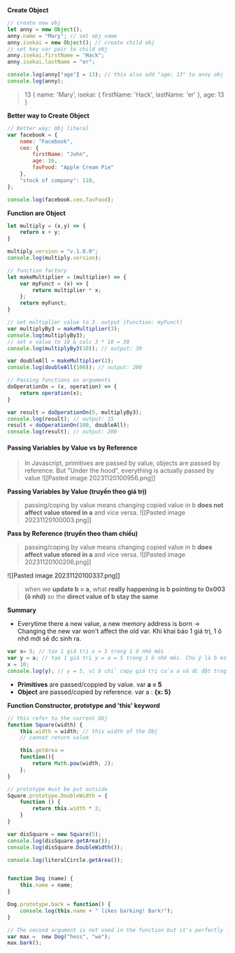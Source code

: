 **Create Object**
```js
// create new obj 
let anny = new Object();
anny.name = "Mary"; // set obj name
anny.isekai = new Object(); // create child obj
// set key var pair to child obj
anny.isekai.firstName = "Hack"; 
anny.isekai.lastName = "er";

console.log(anny["age"] = 13); // this also add "age: 13" to anny obj 
console.log(anny);
```
> 13
{
		  name: 'Mary',
		  isekai: { firstName: 'Hack', lastName: 'er' },
		  age: 13
	  }

**Better way to Create Object**
```js
// Better way: Obj literal
var facebook = {
    name: "Facebook",
    ceo: {
        firstName: "John",
        age: 16,
        favFood: "Apple Cream Pie"
    },
    "stock of company": 110,
};

console.log(facebook.ceo.favFood);
```

**Function are Object**
```js
let multiply = (x,y) => {
    return x + y;
}

multiply.version = "v.1.0.0";
console.log(multiply.version);

// function factory
let makeMultiplier = (multiplier) => {
    var myFunct = (x) => {
        return multiplier * x;
    };
    return myFunct;
}

// set multiplier value to 3. output [Function: myFunct]
var multiplyBy3 = makeMultiplier(3); 
console.log(multiplyBy3); 
// set x value to 10 & calc 3 * 10 = 30
console.log(multiplyBy3(10)); // output: 30

var doubleAll = makeMultiplier(2);
console.log(doubleAll(100)); // output: 200

// Passing functions as arguments
doOperationOn = (x, operation) => {
    return operation(x);
}

var result = doOperationOn(5, multiplyBy3);
console.log(result); // output: 15
result = doOperationOn(100, doubleAll);
console.log(result); // output: 200
```


#### **Passing Variables by Value vs by Reference**
> In Javascript, primitives are passed by value, objects are passed by reference.
> 	But "Under the hood", everything is actually passed by value
> 	![[Pasted image 20231120100956.png]]

**Passing Variables by Value (truyền theo giá trị)**
> passing/coping by value means changing copied value in b **does not affect value stored in a** and vice versa. 
![[Pasted image 20231120100003.png]]


**Pass by Reference (truyền theo tham chiếu)**
> passing/coping by value means changing copied value in b **does affect value stored in a** and vice versa.
![[Pasted image 20231120100206.png]]


![[Pasted image 20231120100337.png]]
> when we **update b = a**, what **really happening is b pointing to 0x003 (ô nhớ)** so the **direct value of b stay the same** 

**Summary**
+ Everytime there a new value, a new memory address is born -> Changing the new var won't affect the old var.
	Khi khai báo 1 giá trị, 1 ô nhớ mới sẽ đc sinh ra. 
```js
var x= 5; // tạo 1 giá trị x = 5 trong 1 ô nhớ mới
var y = a; // tạo 1 giá trị y = a = 5 trong 1 ô nhớ mới. Chú ý là b ko liên quan tới a
x = 10;
console.log(y); // y = 5, vì b chỉ copy giá trị của a và đc đặt trog ô nhớ mới.
```
+ **Primitives** are passed/coppied by value. var **a = 5**
+ **Object** are passed/copied by reference. var a : **{x: 5}**

**Function Constructor, prototype and 'this' keyword**
```js
// this refer to the current Obj
function Square(width) {
    this.width = width; // this width of the Obj
    // cannot return value

    this.getArea = 
    function(){
        return Math.pow(width, 2);
    };
}

// prototype must be put outside 
Square.prototype.DoubleWidth = {
    function () {
        return this.width * 2;
    }
}

var disSquare = new Square(5);
console.log(disSquare.getArea());
console.log(disSquare.DoubleWidth());
```

```js
console.log(literalCircle.getArea());


function Dog (name) {
    this.name = name;
}

Dog.prototype.bark = function() {
    console.log(this.name + " likes barking! Bark!");
}

// The second argument is not used in the function but it's perfectly legal to pass it in.
var max =  new Dog("hess", "we");
max.bark();
```

